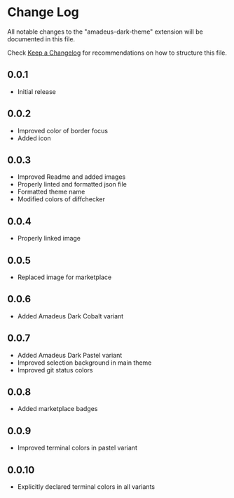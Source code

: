 # Change Log

All notable changes to the "amadeus-dark-theme" extension will be documented in this file.

Check [Keep a Changelog](http://keepachangelog.com/) for recommendations on how to structure this file.

## 0.0.1

- Initial release

## 0.0.2

- Improved color of border focus
- Added icon

## 0.0.3

- Improved Readme and added images
- Properly linted and formatted json file
- Formatted theme name
- Modified colors of diffchecker

## 0.0.4

- Properly linked image

## 0.0.5

- Replaced image for marketplace

## 0.0.6

- Added Amadeus Dark Cobalt variant

## 0.0.7

- Added Amadeus Dark Pastel variant
- Improved selection background in main theme
- Improved git status colors

## 0.0.8

- Added marketplace badges

## 0.0.9

- Improved terminal colors in pastel variant

## 0.0.10

- Explicitly declared terminal colors in all variants
